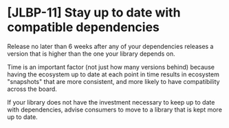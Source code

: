 # [JLBP-11] Stay up to date with compatible dependencies

Release no later than 6 weeks after any of your dependencies
releases a version that is higher than the one your library depends on.

Time is an important factor (not just how many versions behind) because
having the ecosystem up to date at each point in time results in
ecosystem "snapshots" that are more consistent, and more likely to have
compatibility across the board.

If your library does not have the investment necessary to keep up to date with
dependencies, advise consumers to move to a library that is kept more up to
date.
